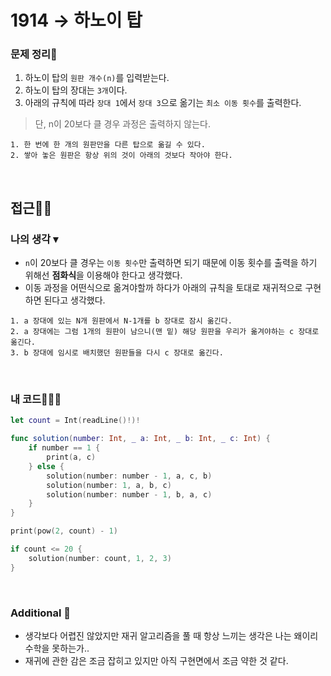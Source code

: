 # 1914 → 하노이 탑
### 문제 정리📝
1. 하노이 탑의 `원판 개수(n)`를 입력받는다.
2. 하노이 탑의 장대는 `3개`이다.
3. 아래의 규칙에 따라 `장대 1`에서 `장대 3`으로 옮기는 `최소 이동 횟수`를 출력한다.
> 단, n이 20보다 클 경우 과정은 출력하지 않는다.
```
1. 한 번에 한 개의 원판만을 다른 탑으로 옮길 수 있다.
2. 쌓아 놓은 원판은 항상 위의 것이 아래의 것보다 작아야 한다.
```

</br>

## 접근🚶🏻
### 나의 생각 ▾
- `n`이 20보다 클 경우는 `이동 횟수`만 출력하면 되기 때문에 이동 횟수를 출력을 하기 위해선 **점화식**을 이용해야 한다고 생각했다.
- 이동 과정을 어떤식으로 옮겨야할까 하다가 아래의 규칙을 토대로 재귀적으로 구현하면 된다고 생각했다.
```
1. a 장대에 있는 N개 원판에서 N-1개를 b 장대로 잠시 옮긴다.
2. a 장대에는 그럼 1개의 원판이 남으니(맨 밑) 해당 원판을 우리가 옮겨야하는 c 장대로 옮긴다.
3. b 장대에 임시로 배치했던 원판들을 다시 c 장대로 옮긴다.
```

</br>


### 내 코드👨🏻‍💻
```swift
let count = Int(readLine()!)!

func solution(number: Int, _ a: Int, _ b: Int, _ c: Int) {
    if number == 1 {
        print(a, c)
    } else {
        solution(number: number - 1, a, c, b)
        solution(number: 1, a, b, c)
        solution(number: number - 1, b, a, c)
    }
}

print(pow(2, count) - 1)

if count <= 20 {
    solution(number: count, 1, 2, 3)
}
```

</br>


### Additional 📂
- 생각보다 어렵진 않았지만 재귀 알고리즘을 풀 때 항상 느끼는 생각은 나는 왜이리 수학을 못하는가..
- 재귀에 관한 감은 조금 잡히고 있지만 아직 구현면에서 조금 약한 것 같다.
